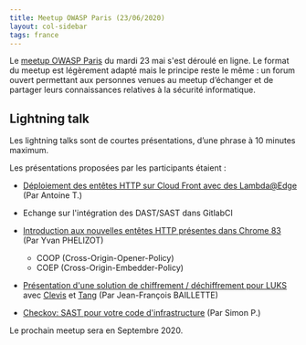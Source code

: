 ```yaml
---
title: Meetup OWASP Paris (23/06/2020)
layout: col-sidebar
tags: france
---
```


Le [meetup OWASP Paris](https://www.meetup.com/owasp-france/events/271100584/) du mardi 23 mai s'est déroulé en ligne. Le format du meetup est légèrement adapté mais le principe reste le même : un forum ouvert permettant aux personnes venues au meetup d’échanger et de partager leurs connaissances relatives à la sécurité informatique.

## Lightning talk

Les lightning talks sont de courtes présentations, d’une phrase à 10 minutes maximum.

Les présentations proposées par les participants étaient : 

- [Déploiement des entêtes HTTP sur Cloud Front avec des Lambda@Edge](2020-06-23_OWASP_REX_LambdaEdge_HTTP_Security_Headers.pdf) (Par Antoine T.)

- Echange sur l'intégration des DAST/SAST dans GitlabCI

- [Introduction aux nouvelles entêtes HTTP présentes dans Chrome 83](2020-06-23_spectre_chrome.pdf) (Par Yvan PHELIZOT)

  - COOP (Cross-Origin-Opener-Policy)
  - COEP (Cross-Origin-Embedder-Policy)

- [Présentation d'une solution de chiffrement / déchiffrement pour LUKS](2020-06-23_disk_encryption.pdf) avec [Clevis](https://github.com/latchset/clevis) et [Tang](https://github.com/latchset/tang) (Par Jean-François BAILLETTE)

- [Checkov: SAST pour votre code d'infrastructure](2020-06-23_OWASP_Checkov.pdf) (Par Simon P.)


Le prochain meetup sera en Septembre 2020.
